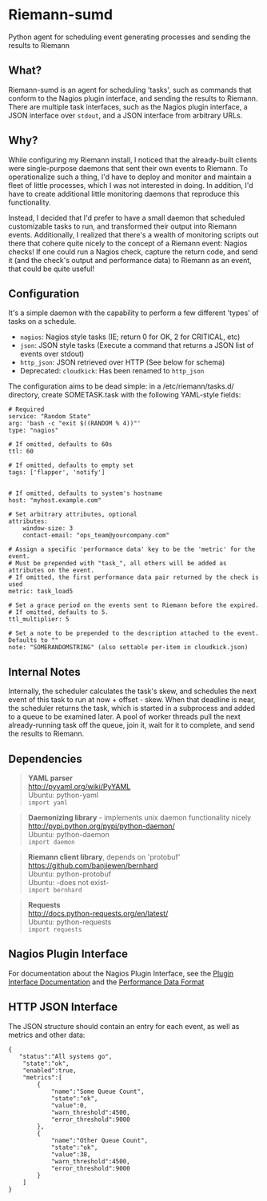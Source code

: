 Riemann-sumd
===
Python agent for scheduling event generating processes and sending the results to Riemann

What?
---
Riemann-sumd is an agent for scheduling 'tasks', such as commands that conform to the Nagios plugin interface, and sending the results to Riemann. There are multiple task interfaces, such as the Nagios plugin interface, a JSON interface over `stdout`, and a JSON interface from arbitrary URLs.

Why?
---
While configuring my Riemann install, I noticed that the already-built clients were single-purpose daemons that sent their own events to Riemann. To operationalize such a thing, I'd have to deploy and monitor and maintain a fleet of little processes, which I was not interested in doing. In addition, I'd have to create additional little monitoring daemons that reproduce this functionality.

Instead, I decided that I'd prefer to have a small daemon that scheduled customizable tasks to run, and transformed their output into Riemann events. Additionally, I realized that there's a wealth of monitoring scripts out there that cohere quite nicely to the concept of a Riemann event: Nagios checks! If one could run a Nagios check, capture the return code, and send it (and the check's output and performance data) to Riemann as an event, that could be quite useful!

Configuration
---
It's a simple daemon with the capability to perform a few different 'types' of tasks on a schedule.

- `nagios`: Nagios style tasks (IE; return 0 for OK, 2 for CRITICAL, etc)
- `json`: JSON style tasks (Execute a command that returns a JSON list of events over stdout)
- `http_json`: JSON retrieved over HTTP (See below for schema)  
- Deprecated: `cloudkick`: Has been renamed to `http_json`

The configuration aims to be dead simple: in a /etc/riemann/tasks.d/ directory, create SOMETASK.task with the following YAML-style fields:

```
# Required
service: "Random State"
arg: 'bash -c "exit $((RANDOM % 4))"'
type: "nagios"

# If omitted, defaults to 60s
ttl: 60

# If omitted, defaults to empty set
tags: ['flapper', 'notify']


# If omitted, defaults to system's hostname
host: "myhost.example.com"

# Set arbitrary attributes, optional
attributes:
	window-size: 3
	contact-email: "ops_team@yourcompany.com"

# Assign a specific 'performance data' key to be the 'metric' for the event.
# Must be prepended with "task_", all others will be added as attributes on the event.
# If omitted, the first performance data pair returned by the check is used
metric: task_load5

# Set a grace period on the events sent to Riemann before the expired.
# If omitted, defaults to 5.
ttl_multiplier: 5

# Set a note to be prepended to the description attached to the event. Defaults to ""
note: "SOMERANDOMSTRING" (also settable per-item in cloudkick.json)
```

Internal Notes
---
Internally, the scheduler calculates the task's skew, and schedules the next event of this task to run at now + offset - skew. When that deadline is near, the scheduler returns the task, which is started in a subprocess and added to a queue to be examined later. A pool of worker threads pull the next already-running task off the queue, join it, wait for it to complete, and send the results to Riemann.

Dependencies
---
> **YAML parser**  
> http://pyyaml.org/wiki/PyYAML  
> Ubuntu: python-yaml  
> `import yaml ` 

> **Daemonizing library** - implements unix daemon functionality nicely  
> http://pypi.python.org/pypi/python-daemon/  
> Ubuntu: python-daemon  
> `import daemon ` 

> **Riemann client library**, depends on 'protobuf'  
> https://github.com/banjiewen/bernhard  
> Ubuntu: python-protobuf  
> Ubuntu: -does not exist-  
> `import bernhard`

> **Requests**  
> http://docs.python-requests.org/en/latest/  
> Ubuntu: python-requests  
> `import requests`  


Nagios Plugin Interface
---
For documentation about the Nagios Plugin Interface, see the [Plugin Interface Documentation](http://nagiosplug.sourceforge.net/developer-guidelines.html#PLUGOUTPUT) and the [Performance Data Format](http://nagiosplug.sourceforge.net/developer-guidelines.html#AEN201)


HTTP JSON Interface
---
The JSON structure should contain an entry for each event, as well as metrics and other data:
```
{
   "status":"All systems go",
    "state":"ok",
    "enabled":true,
    "metrics":[
        {
            "name":"Some Queue Count",
            "state":"ok",
            "value":0,
            "warn_threshold":4500,
            "error_threshold":9000
        },
        {
            "name":"Other Queue Count",
            "state":"ok",
            "value":38,
            "warn_threshold":4500,
            "error_threshold":9000
        }
    ]
}
```
